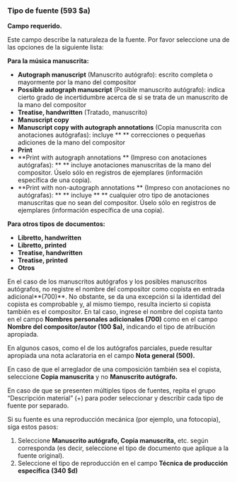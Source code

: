 ### Tipo de fuente (593 $a)

**Campo requerido.**

Este campo describe la naturaleza de la fuente. Por favor seleccione una de las opciones de la siguiente lista:

**Para la música manuscrita:**

- **Autograph manuscript** (Manuscrito autógrafo): escrito completa o mayormente por la mano del compositor
- **Possible autograph manuscript** (Posible manuscrito autógrafo): indica cierto grado de incertidumbre acerca de si se trata de un manuscrito de la mano del compositor
- **Treatise, handwritten** (Tratado, manuscrito)
- **Manuscript copy**
- **Manuscript copy with autograph annotations** (Copia manuscrita con anotaciones autógrafas): incluye ** ** correcciones o pequeñas adiciones de la mano del compositor
- **Print**
- **Print with autograph annotations ** (Impreso con anotaciones autógrafas): ** ** incluye anotaciones manuscritas de la mano del compositor. Úselo sólo en registros de ejemplares (información específica de una copia).
- **Print with non-autograph annotations  ** (Impreso con anotaciones no autógrafas): ** ** incluye ** ** cualquier otro tipo de anotaciones manuscritas que no sean del compositor. Úselo sólo en registros de ejemplares (información específica de una copia).

**Para otros tipos de documentos:**

- **Libretto, handwritten**
- **Libretto, printed**
- **Treatise, handwritten**
- **Treatise, printed**
- **Otros**

En el caso de los manuscritos autógrafos y los posibles manuscritos autógrafos, no registre el nombre del compositor como copista en entrada adicional**(700)**. No obstante, se da una excepción si la identidad del copista es comprobable y, al mismo tiempo, resulta incierto si copista también es el compositor. En tal caso, ingrese el nombre del copista tanto en el campo **Nombres personales adicionales (700)** como en el campo **Nombre del compositor/autor (100 $a),** indicando el tipo de atribución apropiada.

En algunos casos, como el de los autógrafos parciales, puede resultar apropiada una nota aclaratoria en el campo **Nota general (500).**

En caso de que el arreglador de una composición también sea el copista, seleccione **Copia manuscrita** y no **Manuscrito autógrafo.**

En caso de que se presenten múltiples tipos de fuentes, repita el grupo “Descripción material” (+) para poder seleccionar y describir cada tipo de fuente por separado.

Si su fuente es una reproducción mecánica (por ejemplo, una fotocopia), siga estos pasos:

1. Seleccione **Manuscrito autógrafo, Copia manuscrita,** etc. según corresponda (es decir, seleccione el tipo de documento que aplique a la fuente original).
2. Seleccione el tipo de reproducción en el campo **Técnica de producción**  **específica** **(340 $d)**
